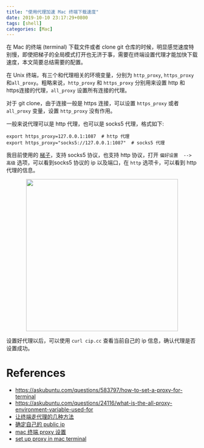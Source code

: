 ```yaml
---
title: "使用代理加速 Mac 终端下载速度"
date: 2019-10-10 23:17:29+0800
tags: [shell]
categories: [Mac]
---
```


在 Mac 的终端 (terminal) 下载文件或者 clone git 仓库的时候，明显感觉速度特别慢，即使把梯子的全局模式打开也无济于事，需要在终端设置代理才能加快下载速度，本文简要总结需要的配置。

<!--more-->

在 Unix 终端，有三个和代理相关的环境变量，分别为 `http_proxy`, `https_proxy` 和`all_proxy`。粗略来说，`http_proxy` 和 `https_proxy` 分别用来设置 http 和 https连接的代理，`all_proxy` 设置所有连接的代理。

对于 git clone，由于连接一般是 https 连接，可以设置 `https_proxy` 或者`all_proxy` 变量，设置 `http_proxy` 没有作用。

一般来说代理可以是 http 代理，也可以是 socks5 代理，格式如下:

```
export https_proxy=127.0.0.1:1087  # http 代理
export https_proxy="socks5://127.0.0.1:1087"  # socks5 代理
```

我目前使用的 [梯子](https://github.com/shadowsocks/ShadowsocksX-NG/releases)，支持 socks5 协议，也支持 http 协议，打开 `偏好设置  --> 高级` 选项，可以看到socks5 协议的 ip 以及端口，在 `http` 选项卡，可以看到 http 代理的信息。

<p align="center">
<img src="https://blog-resource-1257868508.file.myqcloud.com/20191011001445.png" width="400">
</p>

设置好代理以后，可以使用 `curl cip.cc` 查看当前自己的 ip 信息，确认代理是否设置成功。

# References #

+ https://askubuntu.com/questions/583797/how-to-set-a-proxy-for-terminal
+ https://askubuntu.com/questions/24116/what-is-the-all-proxy-environment-variable-used-for
+ [让终端走代理的几种方法](https://blog.fazero.me/2015/09/15/%E8%AE%A9%E7%BB%88%E7%AB%AF%E8%B5%B0%E4%BB%A3%E7%90%86%E7%9A%84%E5%87%A0%E7%A7%8D%E6%96%B9%E6%B3%95/)
+ [确定自己的 public ip](https://askubuntu.com/questions/95910/command-for-determining-my-public-ip)
+ [mac 终端 proxy 设置](https://github.com/mrdulin/blog/issues/18)
+ [set up proxy in mac terminal](https://stackoverflow.com/questions/37231204/osx-proxy-issue-with-homebrew-install)
